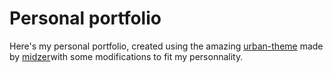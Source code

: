 # Personal portfolio

Here's my personal portfolio, created  using the amazing [urban-theme](https://github.com/midzer/urban-theme) made by [midzer](https://github.com/midzer)with some modifications to fit my personnality.
